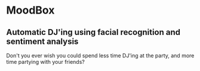 # MoodBox

## Automatic DJ'ing using facial recognition and sentiment analysis

Don't you ever wish you could spend less time DJ'ing at the party, and more time partying with your friends?
